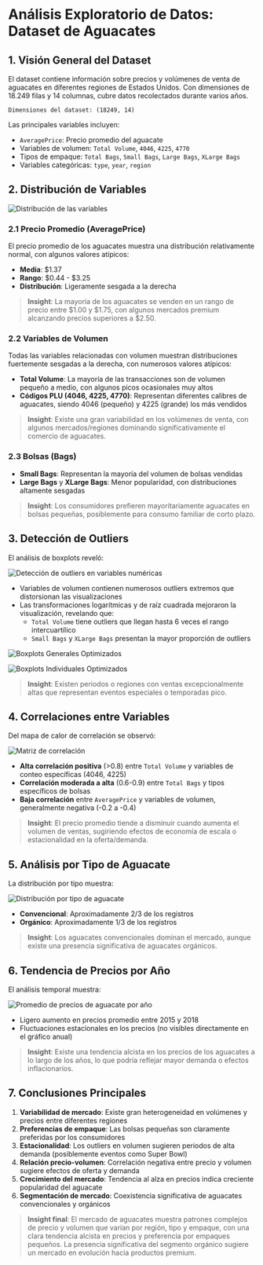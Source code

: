# Análisis Exploratorio de Datos: Dataset de Aguacates

## 1. Visión General del Dataset

El dataset contiene información sobre precios y volúmenes de venta de aguacates en diferentes regiones de Estados Unidos. Con dimensiones de 18.249 filas y 14 columnas, cubre datos recolectados durante varios años.

```
Dimensiones del dataset: (18249, 14)
```

Las principales variables incluyen:
- `AveragePrice`: Precio promedio del aguacate
- Variables de volumen: `Total Volume`, `4046`, `4225`, `4770`
- Tipos de empaque: `Total Bags`, `Small Bags`, `Large Bags`, `XLarge Bags`
- Variables categóricas: `type`, `year`, `region`

## 2. Distribución de Variables

![Distribución de las variables](../results/plots/distribucionVariables.png)

### 2.1 Precio Promedio (AveragePrice)

El precio promedio de los aguacates muestra una distribución relativamente normal, con algunos valores atípicos:
- **Media**: $1.37
- **Rango**: $0.44 - $3.25
- **Distribución**: Ligeramente sesgada a la derecha

> **Insight**: La mayoría de los aguacates se venden en un rango de precio entre $1.00 y $1.75, con algunos mercados premium alcanzando precios superiores a $2.50.

### 2.2 Variables de Volumen

Todas las variables relacionadas con volumen muestran distribuciones fuertemente sesgadas a la derecha, con numerosos valores atípicos:

- **Total Volume**: La mayoría de las transacciones son de volumen pequeño a medio, con algunos picos ocasionales muy altos
- **Códigos PLU (4046, 4225, 4770)**: Representan diferentes calibres de aguacates, siendo 4046 (pequeño) y 4225 (grande) los más vendidos

> **Insight**: Existe una gran variabilidad en los volúmenes de venta, con algunos mercados/regiones dominando significativamente el comercio de aguacates.

### 2.3 Bolsas (Bags)

- **Small Bags**: Representan la mayoría del volumen de bolsas vendidas
- **Large Bags** y **XLarge Bags**: Menor popularidad, con distribuciones altamente sesgadas

> **Insight**: Los consumidores prefieren mayoritariamente aguacates en bolsas pequeñas, posiblemente para consumo familiar de corto plazo.

## 3. Detección de Outliers

El análisis de boxplots reveló:

![Detección de outliers en variables numéricas](../results/plots/deteccionOutliers.png)

- Variables de volumen contienen numerosos outliers extremos que distorsionan las visualizaciones
- Las transformaciones logarítmicas y de raíz cuadrada mejoraron la visualización, revelando que:
  - `Total Volume` tiene outliers que llegan hasta 6 veces el rango intercuartílico
  - `Small Bags` y `XLarge Bags` presentan la mayor proporción de outliers

![Boxplots Generales Optimizados](../results/plots/boxplot.png)

![Boxplots Individuales Optimizados](../results/plots/deteccionOutliersIndividuales.png)

> **Insight**: Existen periodos o regiones con ventas excepcionalmente altas que representan eventos especiales o temporadas pico.

## 4. Correlaciones entre Variables

Del mapa de calor de correlación se observó:

![Matriz de correlación](../results/plots/heatmap.png)

- **Alta correlación positiva** (>0.8) entre `Total Volume` y variables de conteo específicas (4046, 4225)
- **Correlación moderada a alta** (0.6-0.9) entre `Total Bags` y tipos específicos de bolsas
- **Baja correlación** entre `AveragePrice` y variables de volumen, generalmente negativa (-0.2 a -0.4)

> **Insight**: El precio promedio tiende a disminuir cuando aumenta el volumen de ventas, sugiriendo efectos de economía de escala o estacionalidad en la oferta/demanda.

## 5. Análisis por Tipo de Aguacate

La distribución por tipo muestra:

![Distribución por tipo de aguacate](../results/plots/distribucionAvocado.png)

- **Convencional**: Aproximadamente 2/3 de los registros
- **Orgánico**: Aproximadamente 1/3 de los registros

> **Insight**: Los aguacates convencionales dominan el mercado, aunque existe una presencia significativa de aguacates orgánicos.

## 6. Tendencia de Precios por Año

El análisis temporal muestra:

![Promedio de precios de aguacate por año](../results/plots/promedioPrecios.png)

- Ligero aumento en precios promedio entre 2015 y 2018
- Fluctuaciones estacionales en los precios (no visibles directamente en el gráfico anual)

> **Insight**: Existe una tendencia alcista en los precios de los aguacates a lo largo de los años, lo que podría reflejar mayor demanda o efectos inflacionarios.

## 7. Conclusiones Principales

1. **Variabilidad de mercado**: Existe gran heterogeneidad en volúmenes y precios entre diferentes regiones
2. **Preferencias de empaque**: Las bolsas pequeñas son claramente preferidas por los consumidores
3. **Estacionalidad**: Los outliers en volumen sugieren periodos de alta demanda (posiblemente eventos como Super Bowl)
4. **Relación precio-volumen**: Correlación negativa entre precio y volumen sugiere efectos de oferta y demanda
5. **Crecimiento del mercado**: Tendencia al alza en precios indica creciente popularidad del aguacate
6. **Segmentación de mercado**: Coexistencia significativa de aguacates convencionales y orgánicos

> **Insight final**: El mercado de aguacates muestra patrones complejos de precio y volumen que varían por región, tipo y empaque, con una clara tendencia alcista en precios y preferencia por empaques pequeños. La presencia significativa del segmento orgánico sugiere un mercado en evolución hacia productos premium.